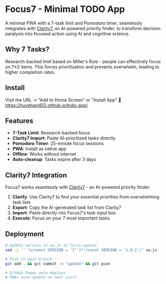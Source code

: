 # Focus7 - Minimal TODO App

A minimal PWA with a 7-task limit and Pomodoro timer, seamlessly integrates with [Clarity7](https://claude.ai/public/artifacts/45f4c4c3-53b3-4639-83e0-24871b018dab), an AI-powered priority finder, to transform decision paralysis into focused action using AI and cognitive science.

## Why 7 Tasks?

Research-backed limit based on Miller's Rule - people can effectively focus on 7±2 items. This forces prioritization and prevents overwhelm, leading to higher completion rates.

## Install

Visit the URL → "Add to Home Screen" or "Install App"
📱 https://huypham612.github.io/todo-app/ 

## Features

- **7-Task Limit**: Research-backed focus
- **Clarity7 Import**: Paste AI-prioritized tasks directly
- **Pomodoro Timer**: 25-minute focus sessions
- **PWA**: Install as native app
- **Offline**: Works without internet
- **Auto-cleanup**: Tasks expire after 3 days

## Clarity7 Integration

Focus7 works seamlessly with [Clarity7](https://claude.ai/public/artifacts/45f4c4c3-53b3-4639-83e0-24871b018dab) - an AI-powered priority finder:

1. **Clarify**: Use Clarity7 to find your essential priorities from overwhelming task lists
2. **Export**: Copy the AI-generated task list from Clarity7
3. **Import**: Paste directly into Focus7's task input box
4. **Execute**: Focus on your 7 most important tasks

## Deployment
```bash
# Update version in sw.js to force update
sed -i '' "s/const VERSION = '[^']*'/const VERSION = '1.0.2'/" sw.js

# Push to main branch
git add . && git commit -m "update" && git push

# GitHub Pages auto-deploys
# PWAs auto-update on next visit
```
